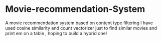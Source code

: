 # Movie-recommendation-System
A movie recommendation system based on content type filtering
I have used cosine similarity and count vectorizer just to find similar movies and print em on a table , hoping to build a hybrid one!
